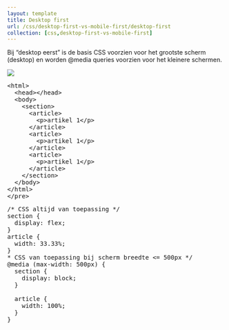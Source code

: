 ```yaml
---
layout: template
title: Desktop first
url: /css/desktop-first-vs-mobile-first/desktop-first
collection: [css,desktop-first-vs-mobile-first]
---			
```

Bij “desktop eerst” is de basis CSS voorzien voor het grootste scherm (desktop) en worden @media queries voorzien voor het kleinere schermen.

<img src="/webdesign/rwd/images/rwd-desktop-first-2.jpg" />	


<pre data-enlighter-theme="beyond" data-enlighter-language="html">
&lt;html&gt;
  &lt;head&gt;&lt;/head&gt;
  &lt;body&gt;
    &lt;section&gt;
      &lt;article&gt;
        &lt;p&gt;artikel 1&lt;/p&gt;
      &lt;/article&gt;
      &lt;article&gt;
        &lt;p&gt;artikel 1&lt;/p&gt;
      &lt;/article&gt;
      &lt;article&gt;
        &lt;p&gt;artikel 1&lt;/p&gt;
      &lt;/article&gt;            
    &lt;/section&gt;
  &lt;/body&gt;
&lt;/html&gt;
&lt;/pre&gt;
</pre>

<pre data-enlighter-theme="beyond" data-enlighter-language="css">
/* CSS altijd van toepassing */
section {
  display: flex;
}   
article {
  width: 33.33%;
}
* CSS van toepassing bij scherm breedte <= 500px */
@media (max-width: 500px) {
  section {
    display: block;
  }
   
  article {
    width: 100%;
  }
}
</pre>